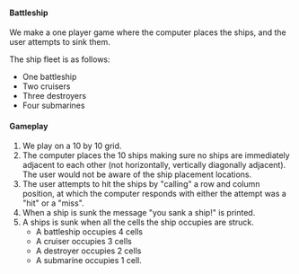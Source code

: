 #### Battleship
We make a one player game where the computer places the ships, and the user attempts to sink them.

The ship fleet is as follows:
* One battleship
* Two cruisers
* Three destroyers
* Four submarines

#### Gameplay
1. We play on a 10 by 10 grid.
2. The computer places the 10 ships making sure no ships are immediately adjacent to each other (not horizontally, vertically
diagonally adjacent). The user would not be aware of the ship placement locations.
3. The user attempts to hit the ships by "calling" a row and column position, at which the computer responds with either
   the attempt was a "hit" or a "miss".
4. When a ship is sunk the message "you sank a ship!" is printed.
5. A ships is sunk when all the cells the ship occupies are struck.
   * A battleship occupies 4 cells
   * A cruiser occupies 3 cells
   * A destroyer occupies 2 cells
   * A submarine occupies 1 cell. 


